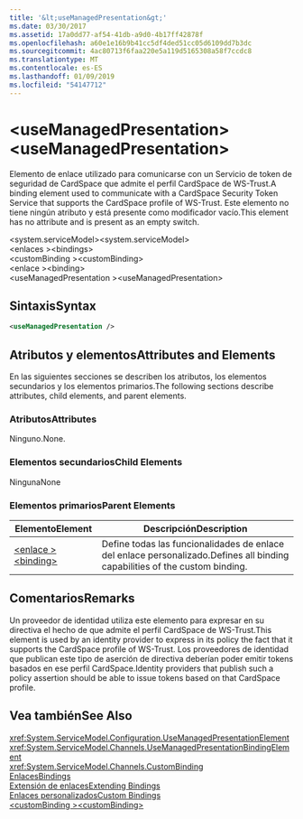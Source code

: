 ```yaml
---
title: '&lt;useManagedPresentation&gt;'
ms.date: 03/30/2017
ms.assetid: 17a0dd77-af54-41db-a9d0-4b17ff42878f
ms.openlocfilehash: a60e1e16b9b41cc5df4ded51cc05d6109dd7b3dc
ms.sourcegitcommit: 4ac80713f6faa220e5a119d5165308a58f7ccdc8
ms.translationtype: MT
ms.contentlocale: es-ES
ms.lasthandoff: 01/09/2019
ms.locfileid: "54147712"
---
```

# <a name="ltusemanagedpresentationgt"></a><span data-ttu-id="0e0c0-102">&lt;useManagedPresentation&gt;</span><span class="sxs-lookup"><span data-stu-id="0e0c0-102">&lt;useManagedPresentation&gt;</span></span>
<span data-ttu-id="0e0c0-103">Elemento de enlace utilizado para comunicarse con un Servicio de token de seguridad de CardSpace que admite el perfil CardSpace de WS-Trust.</span><span class="sxs-lookup"><span data-stu-id="0e0c0-103">A binding element used to communicate with a CardSpace Security Token Service that supports the CardSpace profile of WS-Trust.</span></span> <span data-ttu-id="0e0c0-104">Este elemento no tiene ningún atributo y está presente como modificador vacío.</span><span class="sxs-lookup"><span data-stu-id="0e0c0-104">This element has no attribute and is present as an empty switch.</span></span>  
  
 <span data-ttu-id="0e0c0-105">\<system.serviceModel></span><span class="sxs-lookup"><span data-stu-id="0e0c0-105">\<system.serviceModel></span></span>  
<span data-ttu-id="0e0c0-106">\<enlaces ></span><span class="sxs-lookup"><span data-stu-id="0e0c0-106">\<bindings></span></span>  
<span data-ttu-id="0e0c0-107">\<customBinding ></span><span class="sxs-lookup"><span data-stu-id="0e0c0-107">\<customBinding></span></span>  
<span data-ttu-id="0e0c0-108">\<enlace ></span><span class="sxs-lookup"><span data-stu-id="0e0c0-108">\<binding></span></span>  
<span data-ttu-id="0e0c0-109">\<useManagedPresentation ></span><span class="sxs-lookup"><span data-stu-id="0e0c0-109">\<useManagedPresentation></span></span>  
  
## <a name="syntax"></a><span data-ttu-id="0e0c0-110">Sintaxis</span><span class="sxs-lookup"><span data-stu-id="0e0c0-110">Syntax</span></span>  
  
```xml  
<useManagedPresentation />
```  
  
## <a name="attributes-and-elements"></a><span data-ttu-id="0e0c0-111">Atributos y elementos</span><span class="sxs-lookup"><span data-stu-id="0e0c0-111">Attributes and Elements</span></span>  
 <span data-ttu-id="0e0c0-112">En las siguientes secciones se describen los atributos, los elementos secundarios y los elementos primarios.</span><span class="sxs-lookup"><span data-stu-id="0e0c0-112">The following sections describe attributes, child elements, and parent elements.</span></span>  
  
### <a name="attributes"></a><span data-ttu-id="0e0c0-113">Atributos</span><span class="sxs-lookup"><span data-stu-id="0e0c0-113">Attributes</span></span>  
 <span data-ttu-id="0e0c0-114">Ninguno.</span><span class="sxs-lookup"><span data-stu-id="0e0c0-114">None.</span></span>  
  
### <a name="child-elements"></a><span data-ttu-id="0e0c0-115">Elementos secundarios</span><span class="sxs-lookup"><span data-stu-id="0e0c0-115">Child Elements</span></span>  
 <span data-ttu-id="0e0c0-116">Ninguna</span><span class="sxs-lookup"><span data-stu-id="0e0c0-116">None</span></span>  
  
### <a name="parent-elements"></a><span data-ttu-id="0e0c0-117">Elementos primarios</span><span class="sxs-lookup"><span data-stu-id="0e0c0-117">Parent Elements</span></span>  
  
|<span data-ttu-id="0e0c0-118">Elemento</span><span class="sxs-lookup"><span data-stu-id="0e0c0-118">Element</span></span>|<span data-ttu-id="0e0c0-119">Descripción</span><span class="sxs-lookup"><span data-stu-id="0e0c0-119">Description</span></span>|  
|-------------|-----------------|  
|[<span data-ttu-id="0e0c0-120">\<enlace ></span><span class="sxs-lookup"><span data-stu-id="0e0c0-120">\<binding></span></span>](../../../../../docs/framework/misc/binding.md)|<span data-ttu-id="0e0c0-121">Define todas las funcionalidades de enlace del enlace personalizado.</span><span class="sxs-lookup"><span data-stu-id="0e0c0-121">Defines all binding capabilities of the custom binding.</span></span>|  
  
## <a name="remarks"></a><span data-ttu-id="0e0c0-122">Comentarios</span><span class="sxs-lookup"><span data-stu-id="0e0c0-122">Remarks</span></span>  
 <span data-ttu-id="0e0c0-123">Un proveedor de identidad utiliza este elemento para expresar en su directiva el hecho de que admite el perfil CardSpace de WS-Trust.</span><span class="sxs-lookup"><span data-stu-id="0e0c0-123">This element is used by an identity provider to express in its policy the fact that it supports the CardSpace profile of WS-Trust.</span></span> <span data-ttu-id="0e0c0-124">Los proveedores de identidad que publican este tipo de aserción de directiva deberían poder emitir tokens basados en ese perfil CardSpace.</span><span class="sxs-lookup"><span data-stu-id="0e0c0-124">Identity providers that publish such a policy assertion should be able to issue tokens based on that CardSpace profile.</span></span>  
  
## <a name="see-also"></a><span data-ttu-id="0e0c0-125">Vea también</span><span class="sxs-lookup"><span data-stu-id="0e0c0-125">See Also</span></span>  
 <xref:System.ServiceModel.Configuration.UseManagedPresentationElement>  
 <xref:System.ServiceModel.Channels.UseManagedPresentationBindingElement>  
 <xref:System.ServiceModel.Channels.CustomBinding>  
 [<span data-ttu-id="0e0c0-126">Enlaces</span><span class="sxs-lookup"><span data-stu-id="0e0c0-126">Bindings</span></span>](../../../../../docs/framework/wcf/bindings.md)  
 [<span data-ttu-id="0e0c0-127">Extensión de enlaces</span><span class="sxs-lookup"><span data-stu-id="0e0c0-127">Extending Bindings</span></span>](../../../../../docs/framework/wcf/extending/extending-bindings.md)  
 [<span data-ttu-id="0e0c0-128">Enlaces personalizados</span><span class="sxs-lookup"><span data-stu-id="0e0c0-128">Custom Bindings</span></span>](../../../../../docs/framework/wcf/extending/custom-bindings.md)  
 [<span data-ttu-id="0e0c0-129">\<customBinding ></span><span class="sxs-lookup"><span data-stu-id="0e0c0-129">\<customBinding></span></span>](../../../../../docs/framework/configure-apps/file-schema/wcf/custombinding.md)
